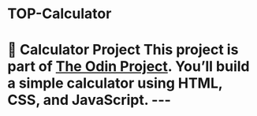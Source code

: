 # TOP-Calculator
# 🔢 Calculator Project  This project is part of [The Odin Project](https://www.theodinproject.com/lessons/foundations-calculator). You’ll build a simple calculator using **HTML**, **CSS**, and **JavaScript**.  ---
